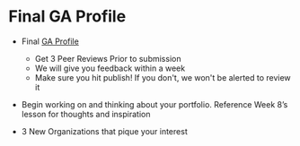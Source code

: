 # Final GA Profile 

- Final [GA Profile](http://profiles.generalassemb.ly/profiles/new)
  - Get 3 Peer Reviews Prior to submission
  - We will give you feedback within a week
  - Make sure you hit publish! If you don't, we won't be alerted to review it 

- Begin working on and thinking about your portfolio. Reference Week 8’s lesson for thoughts and inspiration 

- 3 New Organizations that pique  your interest
